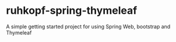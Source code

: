 ruhkopf-spring-thymeleaf
========================

A simple getting started project for using Spring Web, bootstrap and Thymeleaf

